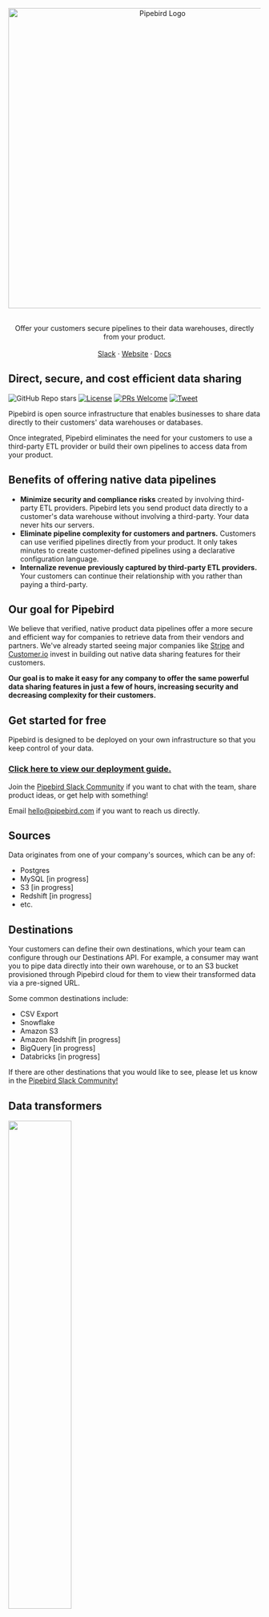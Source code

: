 <!-- PIPEBIRD LOGO -->
<p align="center">
  <a href="https://github.com/pipebird/pipebird">
    <img src="https://uploads-ssl.webflow.com/6219b67aebd6fd87049d2e0e/630a5bad9da42615ec6a9649_readmeimage.svg" width="600" alt="Pipebird Logo">
  </a>

  <p align="center">
   <br />
    Offer your customers secure pipelines to their data warehouses, directly from your product.
    <br />
    <br />
    <a href="https://join.slack.com/t/pipebirdcommunity/shared_invite/zt-1emvmxdk6-jBc9qXDDgeLhinJ8ktOgHg">Slack</a>
    ·
    <a href="https://pipebird.com/">Website</a>
    ·
    <a href="https://docs.pipebird.com/reference/welcome-to-pipebird">Docs</a>
  </p>
</p>

## Direct, secure, and cost efficient data sharing

![GitHub Repo stars](https://img.shields.io/github/stars/Pipebird/pipebird?style=social) [![License](https://img.shields.io/static/v1?label=license&message=MIT&color=brightgreen)](https://github.com/pipebird/pipebird/tree/a9b1c6c0420550ad5069aca66c295223e0d05e27/LICENSE/README.md) <a href='http://makeapullrequest.com'><img alt='PRs Welcome' src='https://img.shields.io/badge/PRs-welcome-brightgreen.svg?style=shields'/></a> [![Tweet](https://img.shields.io/twitter/url/http/shields.io.svg?style=social)](https://twitter.com/intent/tweet?text=Embed%20data%20pipelines%20in%20your%20product&url=https://pipebird.com/&via=getpipebird&hashtags=opensource,data,infrastructure,developers)

Pipebird is open source infrastructure that enables businesses to share data directly to their customers' data warehouses or databases.

Once integrated, Pipebird eliminates the need for your customers to use a third-party ETL provider or build their own pipelines to access data from your product.

## Benefits of offering native data pipelines

- **Minimize security and compliance risks** created by involving third-party ETL providers. Pipebird lets you send product data directly to a customer's data warehouse without involving a third-party. Your data never hits our servers.
- **Eliminate pipeline complexity for customers and partners.** Customers can use verified pipelines directly from your product. It only takes minutes to create customer-defined pipelines using a declarative configuration language.
- **Internalize revenue previously captured by third-party ETL providers.** Your customers can continue their relationship with you rather than paying a third-party.

## Our goal for Pipebird

We believe that verified, native product data pipelines offer a more secure and efficient way for companies to retrieve data from their vendors and partners. We've already started seeing major companies like [Stripe](https://stripe.com/data-pipeline) and [Customer.io](https://customer.io/data-warehouse) invest in building out native data sharing features for their customers.

**Our goal is to make it easy for any company to offer the same powerful data sharing features in just a few of hours, increasing security and decreasing complexity for their customers.**

## Get started for free

Pipebird is designed to be deployed on your own infrastructure so that you keep control of your data.

### [Click here to view our deployment guide.](https://docs.pipebird.com/reference/quickstart)

Join the [Pipebird Slack Community](https://join.slack.com/t/pipebirdcommunity/shared_invite/zt-1emvmxdk6-jBc9qXDDgeLhinJ8ktOgHg) if you want to chat with the team, share product ideas, or get help with something!

Email hello@pipebird.com if you want to reach us directly.

## Sources

Data originates from one of your company's sources, which can be any of:

- Postgres
- MySQL [in progress]
- S3 [in progress]
- Redshift [in progress]
- etc.

## Destinations

Your customers can define their own destinations, which your team can configure through our Destinations API. For example, a consumer may want you to pipe data directly into their own warehouse, or to an S3 bucket provisioned through Pipebird cloud for them to view their transformed data via a pre-signed URL.

Some common destinations include:

- CSV Export
- Snowflake
- Amazon S3
- Amazon Redshift [in progress]
- BigQuery [in progress]
- Databricks [in progress]

If there are other destinations that you would like to see, please let us know in the [Pipebird Slack Community!](https://join.slack.com/t/pipebirdcommunity/shared_invite/zt-1emvmxdk6-jBc9qXDDgeLhinJ8ktOgHg)

## Data transformers

<img src="https://media.giphy.com/media/CRwUOHpwa9Lhe/giphy.gif" width="50%">

After consumers define where they expect data to go they may define some set of transformations to be applied on this data by uploading Configurations which define mutations on the source data. For example, a consumer may want the Date column updated_at to be casted into a DateTime object in the destination.

We currently support renaming columns between sources and destinations and will be expanding destinations and working on transformations like:

- casting data types
- sums
- averages
- sorts
- groupby
- etc.

These can be configured in a declarative format through a YAML config (or a UI can be created).

## Open source vs. paid versions

This repo is entirely [MIT licensed](/LICENSE), with the exception of the `ee` directory (if applicable).

Premium features (contained in the `ee` directory) require a Pipebird license. Contact us at sales@pipebird.com for more information, or see our [pricing page](https://pipebird.com/pricing).

## To close, why are we building this?

Data engineers spend a lot of their time building pipelines or contracting third-party ETL providers to get business data from vendors into their source of truth.

It's a big lift, having to solve for things like data quality, pipeline security, data transformation, cost optimization and more.

- Why can't we just press a button on our vendor's dashboard to create a secure, efficient data pipeline directly to our preferred warehouse?
- Why don't we create direct data relationships to ensure that we are continuosly receiving the highest quality data from a verified source?
- Why aren't all companies offering these features to improve the customer experience and even monetize their data?

That's what we've asked ourselves at Pipebird, and it's why we're building open source infrastructure to help developers give their companies the option to offer those benefits to their customers.

Want to chat with us to learn more? [Choose a time to speak with someone on our team!](https://calendly.com/pipebird)
